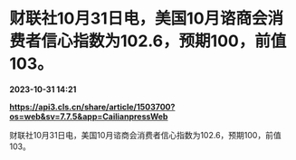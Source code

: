 # 财联社10月31日电，美国10月谘商会消费者信心指数为102.6，预期100，前值103。

**2023-10-31 14:21**

**https://api3.cls.cn/share/article/1503700?os=web&sv=7.7.5&app=CailianpressWeb**

财联社10月31日电，美国10月谘商会消费者信心指数为102.6，预期100，前值103。